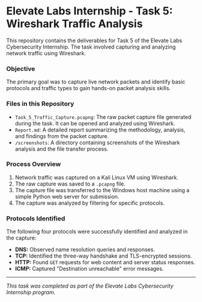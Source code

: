 # Elevate Labs Internship - Task 5: Wireshark Traffic Analysis

This repository contains the deliverables for Task 5 of the Elevate Labs Cybersecurity Internship. The task involved capturing and analyzing network traffic using Wireshark.

### **Objective**
The primary goal was to capture live network packets and identify basic protocols and traffic types to gain hands-on packet analysis skills.

### **Files in this Repository**
* `Task_5_Traffic_Capture.pcapng`: The raw packet capture file generated during the task. It can be opened and analyzed using Wireshark.
* `Report.md`: A detailed report summarizing the methodology, analysis, and findings from the packet capture.
* `/screenshots`: A directory containing screenshots of the Wireshark analysis and the file transfer process.

### **Process Overview**
1.  Network traffic was captured on a Kali Linux VM using Wireshark.
2.  The raw capture was saved to a `.pcapng` file.
3.  The capture file was transferred to the Windows host machine using a simple Python web server for submission.
4.  The capture was analyzed by filtering for specific protocols.

### **Protocols Identified**
The following four protocols were successfully identified and analyzed in the capture:
* **DNS:** Observed name resolution queries and responses.
* **TCP:** Identified the three-way handshake and TLS-encrypted sessions.
* **HTTP:** Found `GET` requests for web content and server status responses.
* **ICMP:** Captured "Destination unreachable" error messages.

---
*This task was completed as part of the Elevate Labs Cybersecurity Internship program.*
